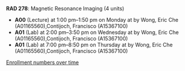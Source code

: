 **RAD 278**: Magnetic Resonance Imaging (4 units)

- **A00** (Lecture) at 1:00 pm–1:50 pm on Monday at   by Wong, Eric Che (A01165560),Contijoch, Francisco (A15367100)
- **A01** (Lab) at 2:00 pm–3:50 pm on Wednesday at   by Wong, Eric Che (A01165560),Contijoch, Francisco (A15367100)
- **A01** (Lab) at 7:00 pm–8:50 pm on Thursday at   by Wong, Eric Che (A01165560),Contijoch, Francisco (A15367100)

[Enrollment numbers over time](./RAD278.tsv)
